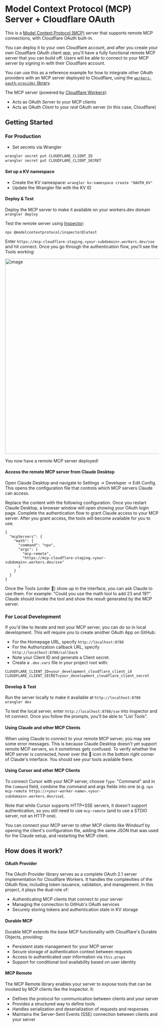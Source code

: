 # Model Context Protocol (MCP) Server + Cloudflare OAuth

This is a [Model Context Protocol (MCP)](https://modelcontextprotocol.io/introduction) server that supports remote MCP connections, with Cloudflare OAuth built-in.

You can deploy it to your own Cloudflare account, and after you create your own Cloudflare OAuth client app, you'll have a fully functional remote MCP server that you can build off. Users will be able to connect to your MCP server by signing in with their Cloudflare account.

You can use this as a reference example for how to integrate other OAuth providers with an MCP server deployed to Cloudflare, using the [`workers-oauth-provider` library](https://github.com/cloudflare/workers-oauth-provider).

The MCP server (powered by [Cloudflare Workers](https://developers.cloudflare.com/workers/)): 

* Acts as OAuth _Server_ to your MCP clients
* Acts as OAuth _Client_ to your _real_ OAuth server (in this case, Cloudflare)

## Getting Started

### For Production
- Set secrets via Wrangler
```bash
wrangler secret put CLOUDFLARE_CLIENT_ID
wrangler secret put CLOUDFLARE_CLIENT_SECRET
```
#### Set up a KV namespace
- Create the KV namespace: 
`wrangler kv:namespace create "OAUTH_KV"`
- Update the Wrangler file with the KV ID

#### Deploy & Test
Deploy the MCP server to make it available on your workers.dev domain 
` wrangler deploy`

Test the remote server using [Inspector](https://modelcontextprotocol.io/docs/tools/inspector): 

```
npx @modelcontextprotocol/inspector@latest
```
Enter `https://mcp-cloudflare-staging.<your-subdomain>.workers.dev/sse` and hit connect. Once you go through the authentication flow, you'll see the Tools working: 

<img width="640" alt="image" src="https://github.com/user-attachments/assets/7973f392-0a9d-4712-b679-6dd23f824287" />

You now have a remote MCP server deployed! 

#### Access the remote MCP server from Claude Desktop

Open Claude Desktop and navigate to Settings -> Developer -> Edit Config. This opens the configuration file that controls which MCP servers Claude can access.

Replace the content with the following configuration. Once you restart Claude Desktop, a browser window will open showing your OAuth login page. Complete the authentication flow to grant Claude access to your MCP server. After you grant access, the tools will become available for you to use. 

```
{
  "mcpServers": {
    "math": {
      "command": "npx",
      "args": [
        "mcp-remote",
        "https://mcp-cloudflare-staging.<your-subdomain>.workers.dev/sse"
      ]
    }
  }
}
```

Once the Tools (under 🔨) show up in the interface, you can ask Claude to use them. For example: "Could you use the math tool to add 23 and 19?". Claude should invoke the tool and show the result generated by the MCP server.

### For Local Development
If you'd like to iterate and test your MCP server, you can do so in local development. This will require you to create another OAuth App on GitHub: 
- For the Homepage URL, specify `http://localhost:8788`
- For the Authorization callback URL, specify `http://localhost:8788/callback`
- Note your Client ID and generate a Client secret. 
- Create a `.dev.vars` file in your project root with: 
```
CLOUDFLARE_CLIENT_ID=your_development_cloudflare_client_id
CLOUDFLARE_CLIENT_SECRET=your_development_cloudflare_client_secret
```

#### Develop & Test
Run the server locally to make it available at `http://localhost:8788`
`wrangler dev`

To test the local server, enter `http://localhost:8788/sse` into Inspector and hit connect. Once you follow the prompts, you'll be able to "List Tools". 

#### Using Claude and other MCP Clients

When using Claude to connect to your remote MCP server, you may see some error messages. This is because Claude Desktop doesn't yet support remote MCP servers, so it sometimes gets confused. To verify whether the MCP server is connected, hover over the 🔨 icon in the bottom right corner of Claude's interface. You should see your tools available there.

#### Using Cursor and other MCP Clients

To connect Cursor with your MCP server, choose `Type`: "Command" and in the `Command` field, combine the command and args fields into one (e.g. `npx mcp-remote https://<your-worker-name>.<your-subdomain>.workers.dev/sse`).

Note that while Cursor supports HTTP+SSE servers, it doesn't support authentication, so you still need to use `mcp-remote` (and to use a STDIO server, not an HTTP one).

You can connect your MCP server to other MCP clients like Windsurf by opening the client's configuration file, adding the same JSON that was used for the Claude setup, and restarting the MCP client.

## How does it work? 

#### OAuth Provider
The OAuth Provider library serves as a complete OAuth 2.1 server implementation for Cloudflare Workers. It handles the complexities of the OAuth flow, including token issuance, validation, and management. In this project, it plays the dual role of:

- Authenticating MCP clients that connect to your server
- Managing the connection to GitHub's OAuth services
- Securely storing tokens and authentication state in KV storage

#### Durable MCP
Durable MCP extends the base MCP functionality with Cloudflare's Durable Objects, providing:
- Persistent state management for your MCP server
- Secure storage of authentication context between requests
- Access to authenticated user information via `this.props`
- Support for conditional tool availability based on user identity

#### MCP Remote
The MCP Remote library enables your server to expose tools that can be invoked by MCP clients like the Inspector. It:
- Defines the protocol for communication between clients and your server
- Provides a structured way to define tools
- Handles serialization and deserialization of requests and responses
- Maintains the Server-Sent Events (SSE) connection between clients and your server